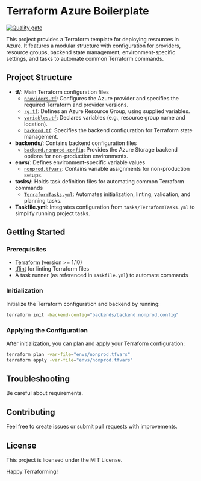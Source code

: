 # Terraform Azure Boilerplate

[![Quality gate](https://sonarcloud.io/api/project_badges/quality_gate?project=alexandrejulien_terraform-az-boilerplate)](https://sonarcloud.io/summary/new_code?id=alexandrejulien_terraform-az-boilerplate)

This project provides a Terraform template for deploying resources in Azure. It features a modular structure with configuration for providers, resource groups, backend state management, environment-specific settings, and tasks to automate common Terraform commands.

## Project Structure

- **tf/**: Main Terraform configuration files
  - [`providers.tf`](d:\Dev\Github\terraform-az-boilerplate\tf\providers.tf): Configures the Azure provider and specifies the required Terraform and provider versions.
  - [`rg.tf`](d:\Dev\Github\terraform-az-boilerplate\tf\rg.tf): Defines an Azure Resource Group, using supplied variables.
  - [`variables.tf`](d:\Dev\Github\terraform-az-boilerplate\tf\variables.tf): Declares variables (e.g., resource group name and location).
  - [`backend.tf`](d:\Dev\Github\terraform-az-boilerplate\tf\backend.tf): Specifies the backend configuration for Terraform state management.
- **backends/**: Contains backend configuration files
  - [`backend.nonprod.config`](d:\Dev\Github\terraform-az-boilerplate\backends\backend.nonprod.config): Provides the Azure Storage backend options for non-production environments.
- **envs/**: Defines environment-specific variable values
  - [`nonprod.tfvars`](d:\Dev\Github\terraform-az-boilerplate\envs\nonprod.tfvars): Contains variable assignments for non-production setups.
- **tasks/**: Holds task definition files for automating common Terraform commands
  - [`TerraformTasks.yml`](d:\Dev\Github\terraform-az-boilerplate\tasks\TerraformTasks.yml): Automates initialization, linting, validation, and planning tasks.
- **Taskfile.yml**: Integrates configuration from `tasks/TerraformTasks.yml` to simplify running project tasks.

## Getting Started

### Prerequisites

- [Terraform](https://www.terraform.io/downloads.html) (version >= 1.10)
- [tflint](https://github.com/terraform-linters/tflint) for linting Terraform files
- A task runner (as referenced in `Taskfile.yml`) to automate commands

### Initialization

Initialize the Terraform configuration and backend by running:

```sh
terraform init -backend-config="backends/backend.nonprod.config"
```

### Applying the Configuration

After initialization, you can plan and apply your Terraform configuration:

```sh
terraform plan -var-file="envs/nonprod.tfvars"
terraform apply -var-file="envs/nonprod.tfvars"
```

## Troubleshooting

Be careful about requirements.

## Contributing

Feel free to create issues or submit pull requests with improvements.

## License

This project is licensed under the MIT License.

Happy Terraforming!
